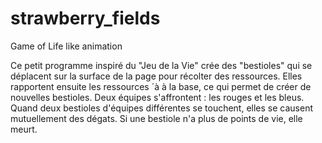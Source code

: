 # strawberry_fields
Game of Life like animation


Ce petit programme inspiré du "Jeu de la Vie" crée des "bestioles" qui se déplacent sur la surface de la page pour récolter des ressources. Elles rapportent ensuite les ressources ´à
à la base, ce qui permet de créer de nouvelles bestioles. Deux équipes s'affrontent : les rouges et les bleus.
Quand deux bestioles d'équipes différentes se touchent, elles se causent mutuellement des dégats. Si une bestiole n'a plus de points de vie, elle meurt. 
